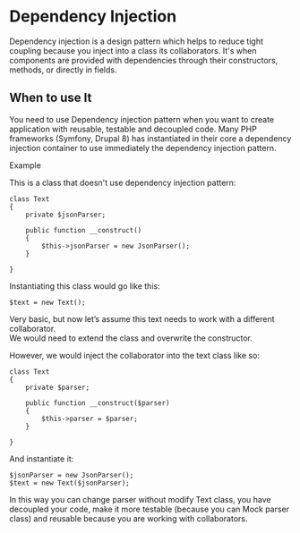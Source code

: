 # Dependency Injection

Dependency injection is a design pattern which helps to reduce tight coupling because you inject into a class its collaborators.
It's when components are provided with dependencies through their constructors, methods, or directly in fields.

## When to use It

You need to use Dependency injection pattern when you want to create application with reusable, testable and decoupled code.
Many PHP frameworks (Symfony, Drupal 8) has instantiated in their core a dependency injection container to use immediately the dependency injection pattern.

Example

This is a class that doesn't use dependency injection pattern:

```
class Text 
{
    private $jsonParser;
    
    public function __construct()
    {
        $this->jsonParser = new JsonParser();
    }

}

```

Instantiating this class would go like this:

```
$text = new Text();
```

Very basic, but now let’s assume this text needs to work with a different collaborator.  
We would need to extend the class and overwrite the constructor. 

However, we would inject the collaborator into the text class like so:

```
class Text 
{
    private $parser;
    
    public function __construct($parser)
    {
        $this->parser = $parser;
    }

}

```

And instantiate it:

```
$jsonParser = new JsonParser();
$text = new Text($jsonParser);
```

In this way you can change parser without modify Text class, you have decoupled your code, make it more testable (because you can Mock parser class) and reusable because you are working with collaborators. 


